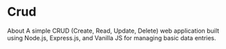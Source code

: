 # Crud
About A simple CRUD (Create, Read, Update, Delete) web application built using Node.js, Express.js, and Vanilla JS for managing basic data entries.
